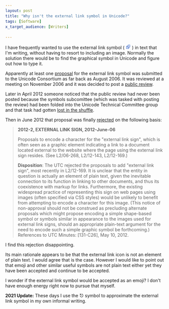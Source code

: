 ```yaml
---
layout: post
title: "Why isn't the external link symbol in Unicode?"
tags: [Software]
x_target_audience: [Writers]

---
```


I have frequently wanted to use the external link symbol ( ![external link](/assets/2018/external_link.png) ) in text that I'm writing, without having to resort to including an image. Normally the solution there would be to find the graphical symbol in Unicode and figure out how to type it.

Apparently at least one [proposal] for the external link symbol was submitted to the Unicode Consortium as far back as August 2006. It was reviewed at a meeting on November 2006 and it was decided to post a [public review].

Later in April 2012 someone noticed that the public review had never been posted because the symbols subcomittee (which was tasked with posting the review) had been folded into the Unicode Technical Committee group and that task had gotten [lost in the shuffle].

Then in June 2012 that proposal was finally [rejected] on the following basis:

> **2012-2, EXTERNAL LINK SIGN, 2012-June-06**
> 
> Proposals to encode a character for the "external link sign", which is often seen as a graphic element indicating a link to a document located external to the website where the page using the external link sign resides. (See L2/06-268, L2/12-143, L2/12-169.)
> 
> **Disposition**: The UTC rejected the proposals to add "external link sign", most recently in L2/12-169. It is unclear that the entity in question is actually an element of plain text, given the inevitable connection to its function in linking to other documents, and thus its coexistence with markup for links. Furthermore, the existing widespread practice of representing this sign on web pages using images (often specified via CSS styles) would be unlikely to benefit from attempting to encode a character for this image. (This notice of non-approval should not be construed as precluding alternate proposals which might propose encoding a simple shape-based symbol or symbols similar in appearance to the images used for external link signs, should an appropriate plain-text argument for the need to encode such a simple graphic symbol be forthcoming.) References to UTC Minutes: [131-C26], May 10, 2012.

I find this rejection disappointing.

Its main rationale appears to be that the external link icon is not an element of plain text. I would agree that is the case. However I would like to point out that emoji and other similar useful symbols are not plain text either yet they have been accepted and continue to be accepted.

I wonder if the external link symbol would be accepted as an emoji? I don't have enough energy right now to pursue that myself.

<!-- Also of interest: The rationale for rejecting the external link symbol discouraged another person from even submitting the feed symbol for consideration: https://jameshfisher.com/2017/09/29/unicode-is-only-for-plaintext.html -->

**2021 Update:** These days I use the ⎋ symbol to approximate the external link
symbol in my own informal writing.

[proposal]: https://www.unicode.org/L2/L2006/06268-ext-link.pdf
[public review]: https://www.unicode.org/L2/L2006/06324.htm#109-C26
[lost in the shuffle]: https://www.unicode.org/L2/L2012/12143-ext-link.html
[rejected]: https://www.unicode.org/alloc/nonapprovals.html